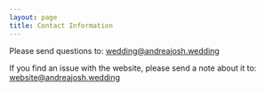 ```yaml
---
layout: page
title: Contact Information
---
```



Please send questions to: wedding@andreajosh.wedding

If you find an issue with the website, please send a note about it to: website@andreajosh.wedding
